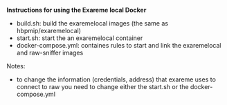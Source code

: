 **Instructions for using the Exareme local Docker**

- build.sh: build the exaremelocal images (the same as hbpmip/exaremelocal)
- start.sh: start the an exaremelocal container
- docker-compose.yml: containes rules to start and link the exaremelocal and raw-sniffer images

Notes:
- to change the information (credentials, address) that exareme uses to connect to raw you need to change either the start.sh or the docker-compose.yml


